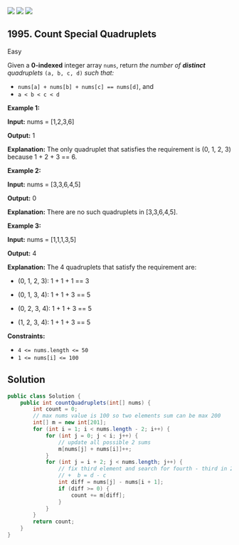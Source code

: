 [![](https://img.shields.io/github/stars/javadev/LeetCode-in-Java?label=Stars&style=flat-square)](https://github.com/javadev/LeetCode-in-Java)
[![](https://img.shields.io/github/forks/javadev/LeetCode-in-Java?label=Fork%20me%20on%20GitHub%20&style=flat-square)](https://github.com/javadev/LeetCode-in-Java/fork)
[![](https://img.shields.io/badge/-LeetCode%20in%20Kotlin-blue?style=flat-square)](https://github.com/javadev/LeetCode-in-Kotlin)

## 1995\. Count Special Quadruplets

Easy

Given a **0-indexed** integer array `nums`, return _the number of **distinct** quadruplets_ `(a, b, c, d)` _such that:_

*   `nums[a] + nums[b] + nums[c] == nums[d]`, and
*   `a < b < c < d`

**Example 1:**

**Input:** nums = [1,2,3,6]

**Output:** 1

**Explanation:** The only quadruplet that satisfies the requirement is (0, 1, 2, 3) because 1 + 2 + 3 == 6. 

**Example 2:**

**Input:** nums = [3,3,6,4,5]

**Output:** 0

**Explanation:** There are no such quadruplets in [3,3,6,4,5]. 

**Example 3:**

**Input:** nums = [1,1,1,3,5]

**Output:** 4

**Explanation:** The 4 quadruplets that satisfy the requirement are:

- (0, 1, 2, 3): 1 + 1 + 1 == 3

- (0, 1, 3, 4): 1 + 1 + 3 == 5

- (0, 2, 3, 4): 1 + 1 + 3 == 5

- (1, 2, 3, 4): 1 + 1 + 3 == 5 

**Constraints:**

*   `4 <= nums.length <= 50`
*   `1 <= nums[i] <= 100`

## Solution

```java
public class Solution {
    public int countQuadruplets(int[] nums) {
        int count = 0;
        // max nums value is 100 so two elements sum can be max 200
        int[] m = new int[201];
        for (int i = 1; i < nums.length - 2; i++) {
            for (int j = 0; j < i; j++) {
                // update all possible 2 sums
                m[nums[j] + nums[i]]++;
            }
            for (int j = i + 2; j < nums.length; j++) {
                // fix third element and search for fourth - third in 2 sums as a  + b + c = d == a
                // +  b = d - c
                int diff = nums[j] - nums[i + 1];
                if (diff >= 0) {
                    count += m[diff];
                }
            }
        }
        return count;
    }
}
```